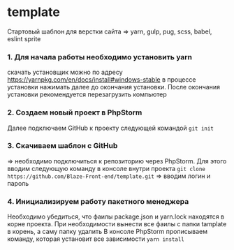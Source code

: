 # template

Стартовый шаблон для верстки сайта => yarn, gulp, pug, scss, babel, eslint sprite

### 1. Для начала работы необходимо установить yarn

скачать установщик можно по адресу https://yarnpkg.com/en/docs/install#windows-stable
в процессе установки нажимать далее до окончания установки. После окончания установки рекомендуется перезагрузить компьютер

### 2. Создаем новый проект в PhpStorm

Далее подключаем GitHub к проекту следующей командой ```git init```

### 3. Скачиваем шаблон с GitHub

=> необходимо подключиться к репозиторию через PhpStorm. Для этого вводим следующую команду в консоле внутри проекта ```git clone https://github.com/Blaze-Front-end/template.git```  => вводим логин и пароль

### 4. Инициализируем работу пакетного менеджера

Необходимо убедиться, что фаилы package.json и yarn.lock находятся в корне проекта. При необходимости вынести все фаилы с папки tamplate в корень, а саму папку удалить
В консоле PhpStorm прописываем команду, которая установит все зависимости ```yarn install```
